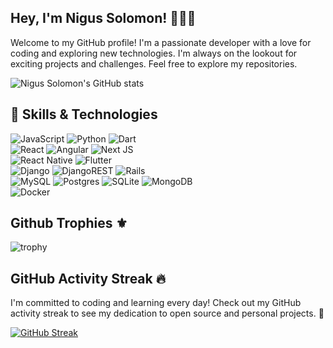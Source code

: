 ## Hey, I'm Nigus Solomon! 👨‍💻🚀

Welcome to my GitHub profile! I'm a passionate developer with a love for coding and exploring new technologies. I'm always on the lookout for exciting projects and challenges. Feel free to explore my repositories.

![Nigus Solomon's GitHub stats](https://github-readme-stats.vercel.app/api?username=nigussolomon&hide=stars&show_icons=true&theme=radical)

## 💼 Skills & Technologies
![JavaScript](https://img.shields.io/badge/javascript-%23323330.svg?style=for-the-badge&logo=javascript&logoColor=%23F7DF1E) ![Python](https://img.shields.io/badge/python-3670A0?style=for-the-badge&logo=python&logoColor=ffdd54) ![Dart](https://img.shields.io/badge/dart-%230175C2.svg?style=for-the-badge&logo=dart&logoColor=white)
<br> ![React](https://img.shields.io/badge/react-%2320232a.svg?style=for-the-badge&logo=react&logoColor=%2361DAFB) ![Angular](https://img.shields.io/badge/angular-%23DD0031.svg?style=for-the-badge&logo=angular&logoColor=white) ![Next JS](https://img.shields.io/badge/Next-black?style=for-the-badge&logo=next.js&logoColor=white)
<br> ![React Native](https://img.shields.io/badge/react_native-%2320232a.svg?style=for-the-badge&logo=react&logoColor=%2361DAFB) ![Flutter](https://img.shields.io/badge/Flutter-%2302569B.svg?style=for-the-badge&logo=Flutter&logoColor=white)
<br> ![Django](https://img.shields.io/badge/django-%23092E20.svg?style=for-the-badge&logo=django&logoColor=white) ![DjangoREST](https://img.shields.io/badge/DJANGO-REST-ff1709?style=for-the-badge&logo=django&logoColor=white&color=ff1709&labelColor=gray) ![Rails](https://img.shields.io/badge/rails-%23CC0000.svg?style=for-the-badge&logo=ruby-on-rails&logoColor=white) 
<br> ![MySQL](https://img.shields.io/badge/mysql-%2300f.svg?style=for-the-badge&logo=mysql&logoColor=white) ![Postgres](https://img.shields.io/badge/postgres-%23316192.svg?style=for-the-badge&logo=postgresql&logoColor=white) ![SQLite](https://img.shields.io/badge/sqlite-%2307405e.svg?style=for-the-badge&logo=sqlite&logoColor=white) ![MongoDB](https://img.shields.io/badge/MongoDB-%234ea94b.svg?style=for-the-badge&logo=mongodb&logoColor=white)
<br> ![Docker](https://img.shields.io/badge/docker-%230db7ed.svg?style=for-the-badge&logo=docker&logoColor=white) 

## Github Trophies ⚜️
![trophy](https://github-profile-trophy.vercel.app/?username=nigussolomon&theme=onedark&row=1&column=5)
## GitHub Activity Streak 🔥

I'm committed to coding and learning every day! Check out my GitHub activity streak to see my dedication to open source and personal projects. 💪

[![GitHub Streak](https://github-readme-streak-stats.herokuapp.com/?user=nigussolomon)](https://git.io/streak-stats)

